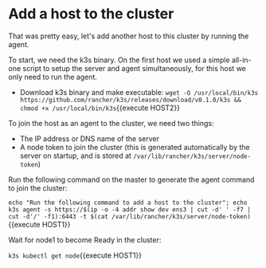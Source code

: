 # Add a host to the cluster

That was pretty easy, let's add another host to this cluster by running the agent.

To start, we need the k3s binary. On the first host we used a simple all-in-one script to setup the server and agent simultaneously, for this host we only need to run the agent.

* Download k3s binary and make executable: `wget -O /usr/local/bin/k3s https://github.com/rancher/k3s/releases/download/v0.1.0/k3s && chmod +x /usr/local/bin/k3s`{{execute HOST2}}

To join the host as an agent to the cluster, we need two things:

* The IP address or DNS name of the server
* A node token to join the cluster (this is generated automatically by the server on startup, and is stored at `/var/lib/rancher/k3s/server/node-token`)

Run the following command on the master to generate the agent command to join the cluster:

`echo "Run the following command to add a host to the cluster"; echo k3s agent -s https://$(ip -o -4 addr show dev ens3 | cut -d' ' -f7 | cut -d'/' -f1):6443 -t $(cat /var/lib/rancher/k3s/server/node-token)`{{execute HOST1}}

Wait for node1 to become Ready in the cluster:

`k3s kubectl get node`{{execute HOST1}}
